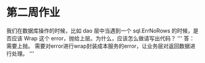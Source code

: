 # 第二周作业
我们在数据库操作的时候，比如 dao 层中当遇到一个 sql.ErrNoRows 的时候，是否应该 Wrap 这个 error，抛给上层。为什么，应该怎么做请写出代码？
'''
答：
需要上抛。
需要对error进行wrap封装成本服务的error，让业务层对返回数据进行处理。
'''